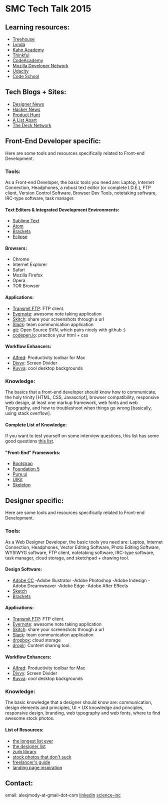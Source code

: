 # SMC Tech Talk 2015

## Learning resources:
- [Treehouse](http://teamtreehouse.com/)
- [Lynda](https://github.com/hakimel/reveal.js/releases)
- [Kahn Academy](https://www.khanacademy.org/)
- [Thinkful](https://www.thinkful.com/)
- [CodeAcademy](http://www.codecademy.com/)
- [Mozilla Developer Network](https://developer.mozilla.org/en-US/)
- [Udacity](https://www.udacity.com/course/cs101)
- [Code School](https://www.codeschool.com/)

## Tech Blogs + Sites:
- [Designer News](https://news.layervault.com/)
- [Hacker News](https://news.ycombinator.com/)
- [Product Hunt](http://www.producthunt.com/)
- [A List Apart](http://alistapart.com/)
- [The Deck Network](http://decknetwork.net/)

## Front-End Developer specific:
Here are some tools and resources specifically related to Front-end Development.

### Tools:
As a Front-end Developer, the basic tools you need are: Laptop, Internet Connection, Headphones, a robust text editor (or complete I.D.E.), FTP client, Version Control Software, Browser Dev Tools, notetaking software, IRC-type software, task manager.

#### Text Editors & Integrated Development Environments:
- [Sublime Text](http://www.sublimetext.com/3)
- [Atom](https://atom.io/)
- [Brackets](http://brackets.io/)
- [Eclipse](https://eclipse.org/downloads/)

#### Browsers:
- Chrome
- Internet Explorer
- Safari
- Mozilla Firefox
- Opera
- TOR Browser

#### Applications:
- [Transmit FTP](https://panic.com/transmit/): FTP client.
- [Evernote](https://evernote.com/): awesome note taking application
- [Skitch](https://evernote.com/skitch/): share your screenshots through a url
- [Slack](https://slack.com/): team communication application
- [git](http://git-scm.com/): Open Source SVN, which pairs nicely with github :)
- [codepen.io](): practice your html + css

#### Workflow Enhancers:
- [Alfred](http://www.alfredapp.com/): Productivity toolbar for Mac
- [Divvy](http://mizage.com/divvy/): Screen Divider
- [Kuvva](https://www.kuvva.com/): cool desktop backgrounds

### Knowledge:
The basics that a front-end developer should know how to communicate, the holy trinity [HTML, CSS, Javascript], browser compatibility, responsive web design, at least one markup framework, web fonts and web Typography, and how to troubleshoot when things go wrong [basically, using stack overflow].

#### Complete List of Knowledge:
If you want to test yourself on some interview questions, this list has some good questions [this list](https://github.com/h5bp/Front-end-Developer-Interview-Questions).

#### "Front-End" Frameworks:
- [Bootstrap](http://getbootstrap.com/)
- [Foundation 5](http://foundation.zurb.com/)
- [Pure.ui](http://purecss.io/)
- [UIKit](http://getuikit.com/)
- [Skeleton](http://getskeleton.com/)

## Designer specific:
Here are some tools and resources specifically related to Front-end Development.

### Tools:
As a Web Designer Developer, the basic tools you need are: Laptop, Internet Connection, Headphones, Vector Editing Software, Photo Editing Software, WYSIWYG software, FTP client, notetaking software, IRC-type software, task manager, cloud storage, and sketchpad + drawing tool.

#### Design Software:
- [Adobe CC](http://www.adobe.com/creativecloud.html)
    -Adobe Illustrator
    -Adobe Photoshop
    -Adobe Indesign
    -Adobe Dreamweaver
    -Adobe Edge
    -Adobe After Effects
- [Sketch](http://bohemiancoding.com/sketch/)
- [Brackets](http://brackets.io/)

#### Applications:
- [Transmit FTP](https://panic.com/transmit/): FTP client.
- [Evernote](https://evernote.com/): awesome note taking application
- [Skitch](https://evernote.com/skitch/): share your screenshots through a url
- [Slack](https://slack.com/): team communication application
- [dropbox](https://www.dropbox.com/): cloud storage
- [droplr](https://droplr.com/): Content sharing tool.

#### Workflow Enhancers:
- [Alfred](http://www.alfredapp.com/): Productivity toolbar for Mac
- [Divvy](http://mizage.com/divvy/): Screen Divider
- [Kuvva](https://www.kuvva.com/): cool desktop backgrounds

### Knowledge:
The basic knowledge that a designer should know are: communication, design elements and principles, UI + UX knowledge and principles, responsive design, branding, web typography and web fonts, where to find awesome stock photos.

#### List of Resources:
- [the longest list ever](https://medium.com/everything-about-startups-and-entrepreneurship/300-awesome-free-things-e07b3cd5fd5b)
- [the designer list](http://www.designerslist.info/)
- [zurb library](http://zurb.com/university/library)
- [stock photos that don't suck](https://medium.com/@dustin/stock-photos-that-dont-suck-62ae4bcbe01b)
- [freelancer's guide](http://proposify.biz/definitive-guide-to-going-freelance-chapter-1)
- [landing page inspiration](http://land-book.com/)

## Contact:
email: alexjmody-at-gmail-dot-com
[linkedin]()
[science-inc](http://science-inc.com/)